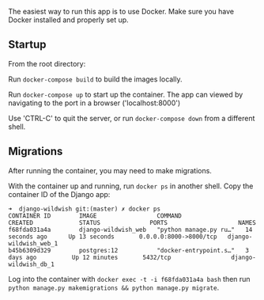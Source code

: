 The easiest way to run this app is to use Docker. Make sure you have Docker installed and properly set up.

## Startup

From the root directory:

Run `docker-compose build` to build the images locally.

Run `docker-compose up` to start up the container. The app can viewed by navigating to the port in a browser ('localhost:8000')

Use 'CTRL-C' to quit the server, or run `docker-compose down` from a different shell.

## Migrations

After running the container, you may need to make migrations. 

With the container up and running, run `docker ps` in another shell.
Copy the container ID of the Django app:
```
➜  django-wildwish git:(master) ✗ docker ps
CONTAINER ID        IMAGE                 COMMAND                  CREATED             STATUS              PORTS                    NAMES
f68fda031a4a        django-wildwish_web   "python manage.py ru…"   14 seconds ago      Up 13 seconds       0.0.0.0:8000->8000/tcp   django-wildwish_web_1
b45b6309d329        postgres:12           "docker-entrypoint.s…"   3 days ago          Up 12 minutes       5432/tcp                 django-wildwish_db_1
```

Log into the container with `docker exec -t -i f68fda031a4a bash` then run `python manage.py makemigrations && python manage.py migrate`.

